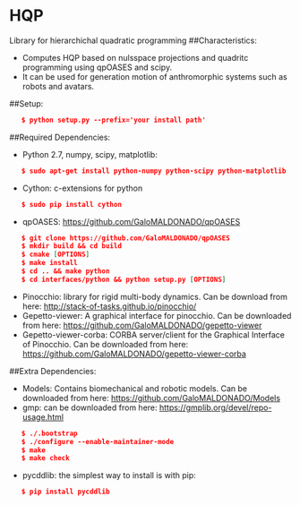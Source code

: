 # HQP
Library for hierarchichal quadratic programming
##Characteristics:
  - Computes HQP based on nulsspace projections and quadritc programming using qpOASES and scipy.
  - It can be used for generation motion of anthromorphic systems such as robots and avatars.  

##Setup:
```json
   $ python setup.py --prefix='your install path'
```

##Required Dependencies:
- Python 2.7, numpy, scipy, matplotlib: 
```json	 
   $ sudo apt-get install python-numpy python-scipy python-matplotlib
```
- Cython: c-extensions for python
```json
   $ sudo pip install cython 
```
- qpOASES: https://github.com/GaloMALDONADO/qpOASES
```json
   $ git clone https://github.com/GaloMALDONADO/qpOASES
   $ mkdir build && cd build 
   $ cmake [OPTIONS] 
   $ make install
   $ cd .. && make python
   $ cd interfaces/python && python setup.py [OPTIONS]
```

- Pinocchio: library for rigid multi-body dynamics. Can be download from here: http://stack-of-tasks.github.io/pinocchio/ 
- Gepetto-viewer: A graphical interface for pinocchio. Can be downloaded from here: https://github.com/GaloMALDONADO/gepetto-viewer
- Gepetto-viewer-corba: CORBA server/client for the Graphical Interface of Pinocchio. Can be downloaded from here: https://github.com/GaloMALDONADO/gepetto-viewer-corba   

##Extra Dependencies:
- Models: Contains biomechanical and robotic models. Can be downloaded from here: https://github.com/GaloMALDONADO/Models 
- gmp: can be downloaded from here: https://gmplib.org/devel/repo-usage.html
```json
   $ ./.bootstrap
   $ ./configure --enable-maintainer-mode
   $ make 
   $ make check
```
- pycddlib: the simplest way to install is with pip: 
```json
   $ pip install pycddlib
```
